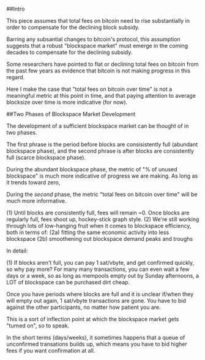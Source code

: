 ##Intro

This piece assumes that total fees on bitcoin need to rise substantially in order to compensate for the declining block subsidy.

Barring any subsantial changes to bitcoin's protocol, this assumption suggests that a robust "blockspace market" must emerge in the coming decades to compensate for the declining subsidy.

Some researchers have pointed to flat or declining total fees on bitcoin from the past few years as evidence that bitcoin is not making progress in this regard.

Here I make the case that "total fees on bitcoin over time" is not a meaningful metric at this point in time, and that paying attention to average blocksize over time is more indicative (for now).

##Two Phases of Blockspace Market Development

The development of a sufficient blockspace market can be thought of in two phases.

The first phrase is the period before blocks are consisistently full (abundant blockspace phase), and the second phrase is after blocks are consistently full (scarce blockspace phase).

During the abundant blockspace phase, the metric of "% of unused blockspace" is much more indicative of progress we are making. As long as it trends toward zero,  

During the *second* phase, the metric "total fees on bitcoin over time" will be much more informative.




(1) Until blocks are consistently full, fees will remain ~0. Once blocks are regularly full, fees shoot up, hockey-stick graph style.
(2) We're still working through lots of low-hanging fruit when it comes to blockspace efficiency, both in terms of:
(2a) fitting the same economic activity into less blockspace
(2b) smoothening out blockspace demand peaks and troughs

In detail:

(1) If blocks aren't full, you can pay 1 sat/vbyte, and get confirmed quickly, so why pay more? For many many transactions, you can even wait a few days or a week, so as long as mempools empty out by Sunday afternoons, a LOT of blockspace can be purchased dirt cheap.

Once you have periods where blocks are full and it is unclear if/when they will empty out again, 1 sat/vbyte transactions are gone. You have to bid against the other participants, no matter how patient you are.

This is a sort of inflection point at which the blockspace market gets "turned on", so to speak.

In the short terms (days/weeks), it sometimes happens that a queue of unconfirmed transations builds up, which means you have to bid higher fees if you want confirmation at all.

